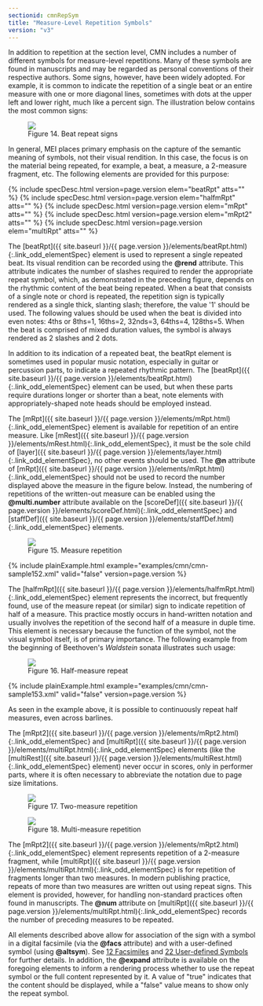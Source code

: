 ```yaml
---
sectionid: cmnRepSym
title: "Measure-Level Repetition Symbols"
version: "v3"
---
```




In addition to repetition at the section level, CMN includes a number of different
symbols for measure-level repetitions. Many of these symbols are found in manuscripts
and
may be regarded as personal conventions of their respective authors. Some signs, however,
have been widely adopted. For example, it is common to indicate the repetition of
a single
beat or an entire measure with one or more diagonal lines, sometimes with dots at
the
upper left and lower right, much like a percent sign. The illustration below contains
the
most common signs:

<figure class="figure"><img src="{{ site.baseurl }}/Images/ExampleImages/beatrpt-20100510.png" class="img-responsive"><figcaption class="figure-caption">Figure 14. Beat repeat signs</figcaption>
</figure>
In general, MEI places primary emphasis on the capture of the semantic meaning of
symbols, not their visual rendition. In this case, the focus is on the material being
repeated, for example, a beat, a measure, a 2-measure fragment, etc. The following
elements are provided for this purpose:



{% include specDesc.html version=page.version elem="beatRpt" atts="" %}
{% include specDesc.html version=page.version elem="halfmRpt" atts="" %}
{% include specDesc.html version=page.version elem="mRpt" atts="" %}
{% include specDesc.html version=page.version elem="mRpt2" atts="" %}
{% include specDesc.html version=page.version elem="multiRpt" atts="" %}




The [beatRpt]({{ site.baseurl }}/{{ page.version }}/elements/beatRpt.html){:.link_odd_elementSpec} element is used to represent a single repeated beat.
Its visual rendition can be recorded using the **@rend** attribute. This attribute
indicates the number of slashes required to render the appropriate repeat symbol,
which,
as demonstrated in the preceding figure, depends on the rhythmic content of the beat
being
repeated. When a beat that consists of a single note or chord is repeated, the repetition
sign is typically rendered as a single thick, slanting slash; therefore, the value
'1'
should be used. The following values should be used when the beat is divided into
even
notes: 4ths or 8ths=1, 16ths=2, 32nds=3, 64ths=4, 128ths=5. When the beat is comprised
of
mixed duration values, the symbol is always rendered as 2 slashes and 2 dots.

In addition to its indication of a repeated beat, the beatRpt element is sometimes
used
in popular music notation, especially in guitar or percussion parts, to indicate a
repeated rhythmic pattern. The [beatRpt]({{ site.baseurl }}/{{ page.version }}/elements/beatRpt.html){:.link_odd_elementSpec} element can be used, but when
these parts require durations longer or shorter than a beat, note elements with
appropriately-shaped note heads should be employed instead.



The [mRpt]({{ site.baseurl }}/{{ page.version }}/elements/mRpt.html){:.link_odd_elementSpec} element is available for repetition of an entire measure.
Like [mRest]({{ site.baseurl }}/{{ page.version }}/elements/mRest.html){:.link_odd_elementSpec}, it must be the sole child of [layer]({{ site.baseurl }}/{{ page.version }}/elements/layer.html){:.link_odd_elementSpec}, no other events should be used. The **@n** attribute of [mRpt]({{ site.baseurl }}/{{ page.version }}/elements/mRpt.html){:.link_odd_elementSpec} should not be used to record the number displayed above the
measure in the figure below. Instead, the numbering of repetitions of the written-out
measure can be enabled using the **@multi.number** attribute available on the [scoreDef]({{ site.baseurl }}/{{ page.version }}/elements/scoreDef.html){:.link_odd_elementSpec} and [staffDef]({{ site.baseurl }}/{{ page.version }}/elements/staffDef.html){:.link_odd_elementSpec} elements.


<figure class="figure"><img src="{{ site.baseurl }}/Images/ExampleImages/mrpt-20100510.png" class="img-responsive"><figcaption class="figure-caption">Figure 15. Measure repetition</figcaption>
</figure>
{% include plainExample.html example="examples/cmn/cmn-sample152.xml" valid="false" version=page.version %}




The [halfmRpt]({{ site.baseurl }}/{{ page.version }}/elements/halfmRpt.html){:.link_odd_elementSpec} element represents the incorrect, but frequently
found, use of the measure repeat (or similar) sign to indicate repetition of half
of a
measure. This practice mostly occurs in hand-written notation and usually involves
the
repetition of the second half of a measure in duple time. This element is necessary
because the function of the symbol, not the visual symbol itself, is of primary
importance. The following example from the beginning of Beethoven's
*Waldstein* sonata illustrates such usage:


<figure class="figure"><img src="{{ site.baseurl }}/Images/modules/cmn/halfmRpt_beethoven.png" class="img-responsive"><figcaption class="figure-caption">Figure 16. Half-measure repeat</figcaption>
</figure>
{% include plainExample.html example="examples/cmn/cmn-sample153.xml" valid="false" version=page.version %}


As seen in the example above, it is possible to continuously repeat half measures,
even
across barlines.

The [mRpt2]({{ site.baseurl }}/{{ page.version }}/elements/mRpt2.html){:.link_odd_elementSpec} and [multiRpt]({{ site.baseurl }}/{{ page.version }}/elements/multiRpt.html){:.link_odd_elementSpec} elements (like the [multiRest]({{ site.baseurl }}/{{ page.version }}/elements/multiRest.html){:.link_odd_elementSpec} element) never occur in scores, only in performer parts,
where it is often necessary to abbreviate the notation due to page size limitations.


<figure class="figure"><img src="{{ site.baseurl }}/Images/ExampleImages/mrpt2-20100510.png" class="img-responsive"><figcaption class="figure-caption">Figure 17. Two-measure repetition</figcaption>
</figure>

<figure class="figure"><img src="{{ site.baseurl }}/Images/ExampleImages/multirpt-20100510.png" class="img-responsive"><figcaption class="figure-caption">Figure 18. Multi-measure repetition</figcaption>
</figure>

The [mRpt2]({{ site.baseurl }}/{{ page.version }}/elements/mRpt2.html){:.link_odd_elementSpec} element represents repetition of a 2-measure fragment,
while [multiRpt]({{ site.baseurl }}/{{ page.version }}/elements/multiRpt.html){:.link_odd_elementSpec} is for repetition of fragments longer than two
measures. In modern publishing practice, repeats of more than two measures are written
out
using repeat signs. This element is provided, however, for handling non-standard practices
often found in manuscripts. The **@num** attribute on [multiRpt]({{ site.baseurl }}/{{ page.version }}/elements/multiRpt.html){:.link_odd_elementSpec}
records the number of preceding measures to be repeated.

All elements described above allow for association of the sign with a symbol in a
digital
facsimile (via the **@facs** attribute) and with a user-defined symbol (using
**@altsym**). See <a class="link_ptr" title="Facsimiles" href="{{ site.baseurl }}/{{ page.version }}/guidelines/facsimiles.html">12 Facsimiles</a> and <a class="link_ptr" title="User-defined Symbols" href="{{ site.baseurl }}/{{ page.version }}/guidelines/userSymbols.html">22 User-defined Symbols</a> for
further details. In addition, the **@expand** attribute is available on the
foregoing elements to inform a rendering process whether to use the repeat symbol
or the
full content represented by it. A value of "true" indicates that the content should
be
displayed, while a "false" value means to show only the repeat symbol.

